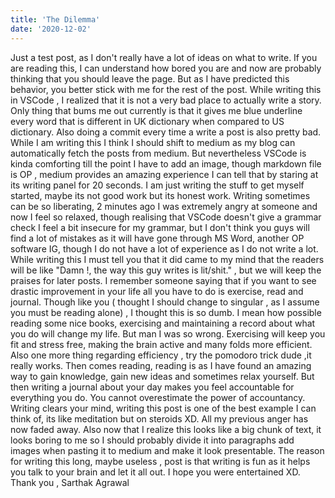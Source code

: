 ```yaml
---
title: 'The Dilemma'
date: '2020-12-02'
---
```


Just a test post, as I don't really have a lot of ideas on what to write. If you are reading this, I can understand how bored you are and now are probably thinking that you should leave the page. But as I have predicted this behavior, you better stick with me for the rest of the post. While writing this in VSCode , I realized that it is not a very bad place to actually write a story. Only thing that bums me out currently is that it gives me blue underline every word that is different in UK dictionary when compared to US dictionary. Also doing a commit every time a write a post is also pretty bad. While I am writing this I think I should shift to medium as my blog can automatically fetch the posts from medium. But nevertheless VSCode is kinda comforting till the point I have to add an image, though markdown file is OP , medium provides an amazing experience I can tell that by staring at its writing panel for 20 seconds. I am just writing the stuff to get myself started, maybe its not good work but its honest work. Writing sometimes can be so liberating, 2 minutes ago I was extremely angry at someone and now I feel so relaxed, though realising that VSCode doesn't give a grammar check I feel a bit insecure for my grammar,  but I don't think you guys will find a lot of mistakes as it will have gone through MS Word, another OP software IG, though I do not have a lot of experience as I do not write a lot. While writing this I must tell you that it did came to my mind that the readers will be like "Damn !, the way this guy writes is lit/shit." , but we will keep the praises for later posts. I remember someone saying that if you want to see drastic improvement in your life all you have to do is exercise, read and journal. Though like you ( thought I should change to singular , as I assume you must be reading alone) , I thought this is so dumb. I mean how possible reading some nice books, exercising and maintaining a record about what you do will change my life. But man I was so wrong. Exercising will keep you fit and stress free, making the brain active and many folds more efficient. Also one more thing regarding efficiency , try the pomodoro trick dude ,it really works.  Then comes reading, reading is as I have found an amazing way to gain knowledge, gain new ideas and sometimes relax yourself. But then writing a journal about your day makes you feel accountable for everything you do.  You cannot overestimate the power of accountancy. Writing clears your mind, writing this post is one of the best example I can think of, its like meditation but on steroids XD. All my previous anger has now faded away. Also now that I realize this looks like a big chunk of text, it looks boring to me so I should probably divide it into paragraphs add images when pasting it to medium and make it look presentable. The reason for writing this long, maybe useless , post is that writing is fun as it helps you talk to your brain and let it all out. I hope you were entertained XD. Thank you , Sarthak Agrawal
